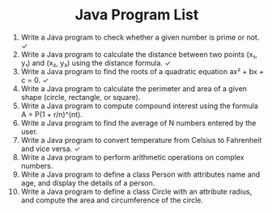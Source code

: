 <h1 align="center"> Java Program List </h1>

1. Write a Java program to check whether a given number is prime or not. ✓
2. Write a Java program to calculate the distance between two points (x₁, y₁) and (x₂, y₂) using the distance formula. ✓
3. Write a Java program to find the roots of a quadratic equation ax² + bx + c = 0. ✓
4. Write a Java program to calculate the perimeter and area of a given shape (circle, rectangle, or square).
5. Write a Java program to compute compound interest using the formula A = P(1 + r/n)^(nt).
6. Write a Java program to find the average of N numbers entered by the user.
7. Write a Java program to convert temperature from Celsius to Fahrenheit and vice versa. ✓
8. Write a Java program to perform arithmetic operations on complex numbers.
9. Write a Java program to define a class Person with attributes name and age, and display the details of a person.
10. Write a Java program to define a class Circle with an attribute radius, and compute the area and circumference of the circle. 
